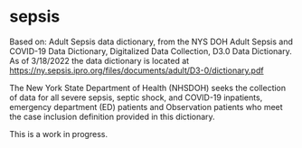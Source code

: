 # sepsis

Based on:
Adult Sepsis data dictionary, from the NYS DOH Adult Sepsis and COVID-19 Data Dictionary, Digitalized Data Collection, D3.0 Data Dictionary. 
As of 3/18/2022 the data dictionary is located at https://ny.sepsis.ipro.org/files/documents/adult/D3-0/dictionary.pdf

The New York State Department of Health (NHSDOH) seeks the collection of data for all severe sepsis, septic shock, and COVID-19 inpatients, emergency department (ED) patients
and Observation patients who meet the case inclusion definition provided in this dictionary.

This is a work in progress. 
